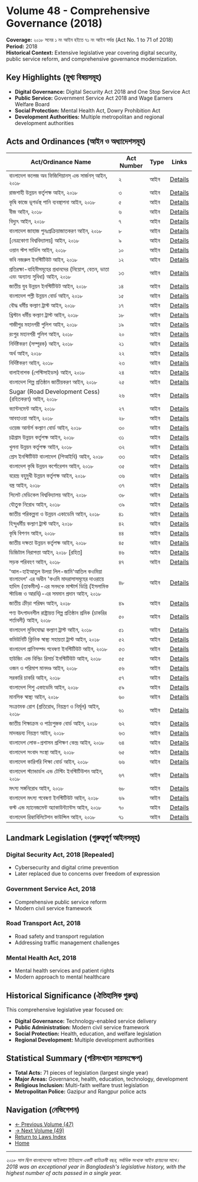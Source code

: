 # Volume 48 - Comprehensive Governance (2018)

**Coverage:** ২০১৮ সনের ১ নং আইন হইতে ৭১ নং আইন পর্যন্ত (Act No. 1 to 71 of 2018)  
**Period:** 2018  
**Historical Context:** Extensive legislative year covering digital security, public service reform, and comprehensive governance modernization.

## Key Highlights (মুখ্য বিষয়সমূহ)

- **Digital Governance:** Digital Security Act 2018 and One Stop Service Act
- **Public Service:** Government Service Act 2018 and Wage Earners Welfare Board
- **Social Protection:** Mental Health Act, Dowry Prohibition Act
- **Development Authorities:** Multiple metropolitan and regional development authorities

## Acts and Ordinances (আইন ও অধ্যাদেশসমূহ)

| Act/Ordinance Name | Act Number | Type | Links |
|-------------------|------------|------|--------|
| বাংলাদেশ কলেজ অব ফিজিশিয়ানস্ এন্ড সার্জনস্ আইন, ২০১৮ | ২ | আইন | [Details](act-details-4802.md) |
| রাজশাহী উন্নয়ন কর্তৃপক্ষ আইন, ২০১৮ | ৩ | আইন | [Details](act-details-4803.md) |
| কৃষি কাজে ভূগর্ভস্থ পানি ব্যবস্থাপনা আইন, ২০১৮ | ৫ | আইন | [Details](act-details-4805.md) |
| বীজ আইন, ২০১৮ | ৬ | আইন | [Details](act-details-4806.md) |
| বিদ্যুৎ আইন, ২০১৮ | ৭ | আইন | [Details](act-details-4807.md) |
| বাংলাদেশ জাহাজ পুনঃপ্রক্রিয়াজাতকরণ আইন, ২০১৮ | ৮ | আইন | [Details](act-details-4808.md) |
| [নেত্রকোণা বিশ্ববিদ্যালয়] আইন, ২০১৮ | ৯ | আইন | [Details](act-details-4809.md) |
| ওয়ান স্টপ সার্ভিস আইন, ২০১৮ | ১০ | আইন | [Details](act-details-4810.md) |
| কবি নজরুল ইনস্টিটিউট আইন, ২০১৮ | ১২ | আইন | [Details](act-details-4812.md) |
| প্রতিরক্ষা-বাহিনীসমূহের প্রধানদের (নিয়োগ, বেতন, ভাতা এবং অন্যান্য সুবিধা) আইন, ২০১৮ | ১৩ | আইন | [Details](act-details-4813.md) |
| জাতীয় যুব উন্নয়ন ইনস্টিটিউট আইন, ২০১৮ | ১৪ | আইন | [Details](act-details-4814.md) |
| বাংলাদেশ পল্লী উন্নয়ন বোর্ড আইন, ২০১৮ | ১৫ | আইন | [Details](act-details-4815.md) |
| বৌদ্ধ ধর্মীয় কল্যাণ ট্রাস্ট আইন, ২০১৮ | ১৭ | আইন | [Details](act-details-4817.md) |
| খ্রিস্টান ধর্মীয় কল্যাণ ট্রাস্ট আইন, ২০১৮ | ১৮ | আইন | [Details](act-details-4818.md) |
| গাজীপুর মহানগরী পুলিশ আইন, ২০১৮ | ১৯ | আইন | [Details](act-details-4819.md) |
| রংপুর মহানগরী পুলিশ আইন, ২০১৮ | ২০ | আইন | [Details](act-details-4820.md) |
| নির্দিষ্টকরণ (সম্পূরক) আইন, ২০১৮ | ২১ | আইন | [Details](act-details-4821.md) |
| অর্থ আইন, ২০১৮ | ২২ | আইন | [Details](act-details-4822.md) |
| নির্দিষ্টকরণ আইন, ২০১৮ | ২৩ | আইন | [Details](act-details-4823.md) |
| বালাইনাশক (পেস্টিসাইডস) আইন, ২০১৮ | ২৪ | আইন | [Details](act-details-4824.md) |
| বাংলাদেশ শিল্প প্রতিষ্ঠান জাতীয়করণ আইন, ২০১৮ | ২৫ | আইন | [Details](act-details-4825.md) |
| Sugar (Road Development Cess) (রহিতকরণ) আইন, ২০১৮ | ২৬ | আইন | [Details](act-details-4826.md) |
| ক্যান্টনমেন্ট আইন, ২০১৮ | ২৭ | আইন | [Details](act-details-4827.md) |
| আবহাওয়া আইন, ২০১৮ | ২৮ | আইন | [Details](act-details-4828.md) |
| ওয়েজ আর্নার্স কল্যাণ বোর্ড আইন, ২০১৮ | ৩০ | আইন | [Details](act-details-4830.md) |
| চট্টগ্রাম উন্নয়ন কর্তৃপক্ষ আইন, ২০১৮ | ৩১ | আইন | [Details](act-details-4831.md) |
| খুলনা উন্নয়ন কর্তৃপক্ষ আইন, ২০১৮ | ৩২ | আইন | [Details](act-details-4832.md) |
| প্রেস ইনস্টিটিউট বাংলাদেশ (পিআইবি) আইন, ২০১৮ | ৩৩ | আইন | [Details](act-details-4833.md) |
| বাংলাদেশ কৃষি উন্নয়ন কর্পোরেশন আইন, ২০১৮ | ৩৫ | আইন | [Details](act-details-4835.md) |
| বরেন্দ্র বহুমুখী উন্নয়ন কর্তৃপক্ষ আইন, ২০১৮ | ৩৬ | আইন | [Details](act-details-4836.md) |
| বস্ত্র আইন, ২০১৮ | ৩৭ | আইন | [Details](act-details-4837.md) |
| সিলেট মেডিকেল বিশ্ববিদ্যালয় আইন, ২০১৮ | ৩৮ | আইন | [Details](act-details-4838.md) |
| যৌতুক নিরোধ আইন, ২০১৮ | ৩৯ | আইন | [Details](act-details-4839.md) |
| জাতীয় পরিকল্পনা ও উন্নয়ন একাডেমি আইন, ২০১৮ | ৪১ | আইন | [Details](act-details-4841.md) |
| হিন্দুধর্মীয় কল্যাণ ট্রাস্ট আইন, ২০১৮ | ৪২ | আইন | [Details](act-details-4842.md) |
| কৃষি বিপণন আইন, ২০১৮ | ৪৪ | আইন | [Details](act-details-4844.md) |
| জাতীয় দক্ষতা উন্নয়ন কর্তৃপক্ষ আইন, ২০১৮ | ৪৫ | আইন | [Details](act-details-4845.md) |
| ডিজিটাল নিরাপত্তা আইন, ২০১৮ [রহিত] | ৪৬ | আইন | [Details](act-details-4846.md) |
| সড়ক পরিবহণ আইন, ২০১৮ | ৪৭ | আইন | [Details](act-details-4847.md) |
| 'আল-হাইআতুল উলয়া লিল-জামি'আতিল কওমিয়া বাংলাদেশ' এর অধীন 'কওমি মাদরাসাসমূহের দাওরায়ে হাদিস (তাকমীল)-এর সনদকে মাস্টার্স ডিগ্রি (ইসলামিক স্টাডিজ ও আরবি)-এর সমমান প্রদান আইন, ২০১৮ | ৪৮ | আইন | [Details](act-details-4848.md) |
| জাতীয় ক্রীড়া পরিষদ আইন, ২০১৮ | ৪৯ | আইন | [Details](act-details-4849.md) |
| পণ্য উৎপাদনশীল রাষ্ট্রায়ত্ত শিল্প প্রতিষ্ঠান শ্রমিক (চাকরির শর্তাবলী) আইন, ২০১৮ | ৫০ | আইন | [Details](act-details-4850.md) |
| বাংলাদেশ মুক্তিযোদ্ধা কল্যাণ ট্রাস্ট আইন, ২০১৮ | ৫১ | আইন | [Details](act-details-4851.md) |
| কমিউনিটি ক্লিনিক স্বাস্থ্য সহায়তা ট্রাস্ট আইন, ২০১৮ | ৫২ | আইন | [Details](act-details-4852.md) |
| বাংলাদেশ প্রাণিসম্পদ গবেষণা ইনস্টিটিউট আইন, ২০১৮ | ৫৩ | আইন | [Details](act-details-4853.md) |
| হাউজিং এন্ড বিল্ডিং রিসার্চ ইনস্টিটিউট আইন, ২০১৮ | ৫৫ | আইন | [Details](act-details-4855.md) |
| ওজন ও পরিমাপ মানদণ্ড আইন, ২০১৮ | ৫৬ | আইন | [Details](act-details-4856.md) |
| সরকারি চাকরি আইন, ২০১৮ | ৫৭ | আইন | [Details](act-details-4857.md) |
| বাংলাদেশ শিশু একাডেমি আইন, ২০১৮ | ৫৯ | আইন | [Details](act-details-4859.md) |
| মানসিক স্বাস্থ্য আইন, ২০১৮ | ৬০ | আইন | [Details](act-details-4860.md) |
| সংক্রামক রোগ (প্রতিরোধ, নিয়ন্ত্রণ ও নির্মূল) আইন, ২০১৮ | ৬১ | আইন | [Details](act-details-4861.md) |
| জাতীয় শিক্ষাক্রম ও পাঠ্যপুস্তক বোর্ড আইন, ২০১৮ | ৬২ | আইন | [Details](act-details-4862.md) |
| মাদকদ্রব্য নিয়ন্ত্রণ আইন, ২০১৮ | ৬৩ | আইন | [Details](act-details-4863.md) |
| বাংলাদেশ লোক-প্রশাসন প্রশিক্ষণ কেন্দ্র আইন, ২০১৮ | ৬৪ | আইন | [Details](act-details-4864.md) |
| বাংলাদেশ সংবাদ সংস্থা আইন, ২০১৮ | ৬৫ | আইন | [Details](act-details-4865.md) |
| বাংলাদেশ কারিগরি শিক্ষা বোর্ড আইন, ২০১৮ | ৬৬ | আইন | [Details](act-details-4866.md) |
| বাংলাদেশ স্ট্যান্ডার্ডস এন্ড টেস্টিং ইনস্টিটিউশন আইন, ২০১৮ | ৬৭ | আইন | [Details](act-details-4867.md) |
| মৎস্য সঙ্গনিরোধ আইন, ২০১৮ | ৬৮ | আইন | [Details](act-details-4868.md) |
| বাংলাদেশ মৎস্য গবেষণা ইনস্টিটিউট আইন, ২০১৮ | ৬৯ | আইন | [Details](act-details-4869.md) |
| কস্ট এন্ড ম্যানেজমেন্ট অ্যাকাউন্ট্যান্টস আইন, ২০১৮ | ৭০ | আইন | [Details](act-details-4870.md) |
| বাংলাদেশ রিহ্যাবিলিটেশন কাউন্সিল আইন, ২০১৮ | ৭১ | আইন | [Details](act-details-4871.md) |

## Landmark Legislation (গুরুত্বপূর্ণ আইনসমূহ)

### **Digital Security Act, 2018 [Repealed]**
- Cybersecurity and digital crime prevention
- Later replaced due to concerns over freedom of expression

### **Government Service Act, 2018**
- Comprehensive public service reform
- Modern civil service framework

### **Road Transport Act, 2018**
- Road safety and transport regulation
- Addressing traffic management challenges

### **Mental Health Act, 2018**
- Mental health services and patient rights
- Modern approach to mental healthcare

## Historical Significance (ঐতিহাসিক গুরুত্ব)

This comprehensive legislative year focused on:

- **Digital Governance:** Technology-enabled service delivery
- **Public Administration:** Modern civil service framework
- **Social Protection:** Health, education, and welfare legislation
- **Regional Development:** Multiple development authorities

## Statistical Summary (পরিসংখ্যান সারসংক্ষেপ)

- **Total Acts:** 71 pieces of legislation (largest single year)
- **Major Areas:** Governance, health, education, technology, development
- **Religious Inclusion:** Multi-faith welfare trust legislation
- **Metropolitan Police:** Gazipur and Rangpur police acts

## Navigation (নেভিগেশন)

- [← Previous Volume (47)](../volume-47/)
- [→ Next Volume (49)](../volume-49/)
- [Return to Laws Index](../)
- [Home](../../)

---

*২০১৮ সাল ছিল বাংলাদেশের আইনগত ইতিহাসে একটি ব্যতিক্রমী বছর, সর্বাধিক সংখ্যক আইন প্রণয়নের সাথে।*
*2018 was an exceptional year in Bangladesh's legislative history, with the highest number of acts passed in a single year.*
